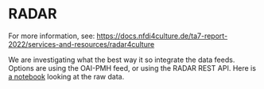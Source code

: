# RADAR

For more information, see: https://docs.nfdi4culture.de/ta7-report-2022/services-and-resources/radar4culture

We are investigating what the best way it so integrate the data feeds. Options are using the OAI-PMH feed, or using the RADAR REST API. Here is [a notebook](RADAR4Culture.ipynb) looking at the raw data.
